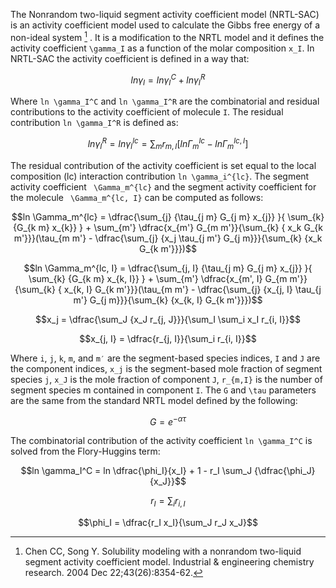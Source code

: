 The Nonrandom two-liquid segment activity coefficient  model (NRTL-SAC) is an activity coefficient model used to calculate the Gibbs free energy of a non-ideal system [^1] . It is a modification to the NRTL model and it  defines the activity coefficient ``\gamma_I`` as a function of the molar composition ``x_I``. In NRTL-SAC the activity coefficient is defined in a way that:

```math
ln \gamma_I = ln \gamma_I^C + ln \gamma_I^R
```
Where ``ln \gamma_I^C`` and ``ln \gamma_I^R`` are the combinatorial and residual contributions to the activity coefficient of molecule ``I``. The residual contribution ``ln \gamma_I^R`` is defined as:

```math
ln \gamma_I^R = ln \gamma_I^{lc} = \sum_m{r_{m,I} [ln \Gamma_m^{lc} - ln \Gamma_m^{lc, I}]}
```

The residual contribution of the activity coefficient is set equal to the local composition (lc) interaction contribution ``ln \gamma_i^{lc}``. The segment activity coefficient `` \Gamma_m^{lc}`` and the segment activity coefficient for the molecule `` \Gamma_m^{lc, I}`` can be computed as follows:

```math
ln \Gamma_m^{lc} = \dfrac{\sum_{j} {\tau_{j m} G_{j m} x_{j}} }{ \sum_{k}  {G_{k m} x_{k}} } + \sum_{m'} \dfrac{x_{m'} G_{m m'}}{\sum_{k} { x_k G_{k m'}}}(\tau_{m m'} - \dfrac{\sum_{j} {x_j \tau_{j m'} G_{j m}}}{\sum_{k} {x_k G_{k m'}}})
```

```math
ln \Gamma_m^{lc, I} = \dfrac{\sum_{j, I} {\tau_{j m} G_{j m} x_{j}} }{ \sum_{k}  {G_{k m} x_{k, I}} } + \sum_{m'} \dfrac{x_{m', I} G_{m m'}}{\sum_{k} { x_{k, I} G_{k m'}}}(\tau_{m m'} - \dfrac{\sum_{j} {x_{j, I} \tau_{j m'} G_{j m}}}{\sum_{k} {x_{k, I} G_{k m'}}})
```

```math
x_j = \dfrac{\sum_J {x_J r_{j, J}}}{\sum_I \sum_i x_I r_{i, I}}
```

```math
x_{j, I} = \dfrac{r_{j, I}}{\sum_i r_{i, I}}
```

Where ```i```, ``j``, ``k``, ``m``, and ``m′`` are the segment-based species indices, ``I`` and ``J`` are the component indices, ``x_j`` is the segment-based mole fraction of segment species ``j``, ``x_J`` is the mole fraction of component ``J``, ``r_{m,I}`` is the number of segment species m contained in component ``I``. The ``G`` and ``\tau`` parameters are the same from the standard NRTL model defined by the following:

```math
G = e^{-\alpha \tau}
```

The combinatorial contribution of the activity coefficient ``ln \gamma_I^C`` is solved from the Flory-Huggins term:

```math
ln \gamma_I^C = ln \dfrac{\phi_I}{x_I} + 1 - r_I \sum_J {\dfrac{\phi_J}{x_J}}
```

```math
r_I = \sum_i {r_{i, I}}
```

```math
\phi_I = \dfrac{r_I x_I}{\sum_J r_J x_J}
```

[^1]: Chen CC, Song Y. Solubility modeling with a nonrandom two-liquid segment activity coefficient model. Industrial & engineering chemistry research. 2004 Dec 22;43(26):8354-62.